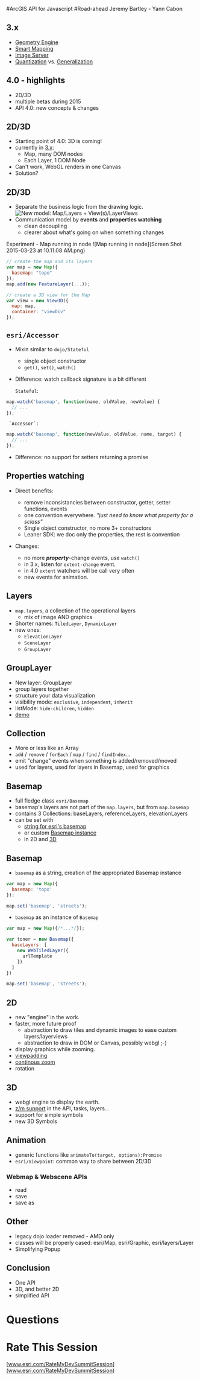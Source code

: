<!-- .slide: data-background="background_title.jpg" -->
#ArcGIS API for Javascript
#Road-ahead
Jeremy Bartley - Yann Cabon



## 3.x
 - [Geometry Engine](http://developers.arcgis.com/javascript/samples/ge_geodesic_buffers/)
 - [Smart Mapping](http://developers.arcgis.com/javascript/samples/smartmapping_bycolor/)
 - [Image Server](http://developers.arcgis.com/javascript/samples/layers_imageservicevector/)
 - [Quantization](demos/quantization/PIXELATE_ALL_THE_POLYGONS.html) vs. [Generalization](demos/quantization/TRIANGULATE_ALL_THE_POLYGONS.html)



## 4.0 - highlights
 - 2D/3D
 - multiple betas during 2015
 - API 4.0: new concepts & changes



## 2D/3D
 - Starting point of 4.0: 3D is coming!
 - currently in [3.x](http://developers.arcgis.com/javascript/samples/map_simple/):
   - Map, many DOM nodes
   - Each Layer, 1 DOM Node
 - Can't work, WebGL renders in one Canvas
 - Solution?



## 2D/3D
 - Separate the business logic from the drawing logic.
![New model: Map/Layers + View(s)/LayerViews](architecture.png)
 - Communication model by __events__ and __properties watching__
   - clean decoupling
   - clearer about what's going on when something changes 



Experiment - Map running in node
![Map running in node](Screen Shot 2015-03-23 at 10.11.08 AM.png)



```javascript
// create the map and its layers
var map = new Map({
  basemap: "topo"
});
map.add(new FeatureLayer(...));

// create a 3D view for the Map
var view = new View3D({
  map: map,
  container: "viewDiv"
});
```



## `esri/Accessor`
 - Mixin similar to `dojo/Stateful`
   - single object constructor
   - `get()`, `set()`, `watch()`
 - Difference: watch callback signature is a bit different

     `Stateful`:
```javascript
map.watch('basemap', function(name, oldValue, newValue) {
  // ...
});
```
     `Accessor`:
```javascript
map.watch('basemap', function(newValue, oldValue, name, target) {
  // ...
});
```
 - Difference: no support for setters returning a promise



## Properties watching

 - Direct benefits:
   - remove inconsistancies between constructor, getter, setter functions, events
   - one convention everywhere. _"just need to know what property for a sclass"_
   - Single object constructor, no more 3+ constructors
   - Leaner SDK: we doc only the properties, the rest is convention

 - Changes:
   - no more **_property_**-change events, use `watch()`
   - in 3.x, listen for `extent-change` event.
   - in 4.0 `extent` watchers will be call very often
   - new events for animation. 



## Layers

 - `map.layers`, a collection of the operational layers
   - mix of image AND graphics
 - Shorter names: `TiledLayer`, `DynamicLayer`
 - new ones:
   - `ElevationLayer`
   - `SceneLayer`
   - `GroupLayer`



## GroupLayer

 - New layer: GroupLayer
 - group layers together
 - structure your data visualization
 - visibility mode: `exclusive`, `independent`, `inherit`
 - listMode: `hide-children`, `hidden`
 - [demo](demos/grouplayer/groupLayer.html)



## Collection

 - More or less like an Array
 - `add` / `remove` / `forEach` / `map` / `find` / `findIndex`...
 - emit "change" events when something is added/removed/moved
 - used for layers, used for layers in Basemap, used for graphics



## Basemap

- full fledge class `esri/Basemap`
- basemap's layers are not part of the `map.layers`, but from `map.basemap`
- contains 3 Collections: baseLayers, referenceLayers, elevationLayers
- can be set with
  - [string for esri's basemap](demos/basemap/basemap2d.html)
  - or custom [Basemap instance](demos/basemap/basemap2d-custom.html)
  - in 2D and [3D](demos/basemap/basemap3d.html)



## Basemap

 - `basemap` as a string, creation of the appropriated Basemap instance

  ```javascript
  var map = new Map({
    basemap: 'topo'
  });

  map.set('basemap', 'streets');
  ```

 - `basemap` as an instance of `Basemap`

  ```javascript
  var map = new Map({/*...*/});

  var toner = new Basemap({
    baseLayers: [
      new WebTiledLayer({
        urlTemplate
      })
    ]
  })

  map.set('basemap', 'streets');
  ```



## 2D
 - new "engine" in the work.
 - faster, more future proof
   - abstraction to draw tiles and dynamic images to ease custom layers/layerviews
   - abstraction to draw in DOM or Canvas, possibly webgl ;-)
 - display graphics while zooming.
 - [viewpadding](demos/view2d/view-padding.html)
 - [continous zoom](demos/view2d/resize-extent.html)
 - rotation



## 3D
 - webgl engine to display the earth.
 - [z/m support](http://maps.esri.com/rc/sat/index.html) in the API, tasks, layers...
 - support for simple symbols
 - new 3D Symbols



## Animation
 - generic functions like `animateTo(target, options):Promise`
 - `esri/Viewpoint`: common way to share between 2D/3D



### Webmap & Webscene APIs
 - read
 - save
 - save as



## Other
 - legacy dojo loader removed - AMD only
 - classes will be properly cased: esri/Map, esri/Graphic, esri/layers/Layer
 - Simplifying Popup



## Conclusion
 - One API
 - 3D, and better 2D
 - simplified API



<!-- .slide: data-background="background_title.jpg" -->
# Questions



<!-- .slide: data-background="background_title.jpg" -->
# Rate This Session
[www.esri.com/RateMyDevSummitSession](www.esri.com/RateMyDevSummitSession)